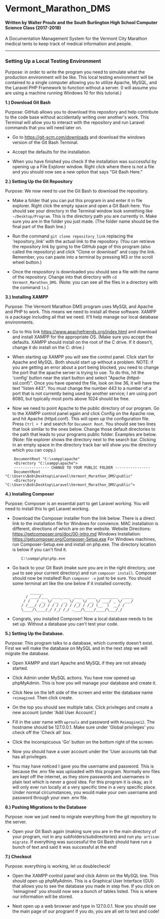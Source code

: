 # Vermont_Marathon_DMS
#### Written by Walter Proulx and the South Burlington High School Computer Science Class (2017-2018)

A Documentation Management System for the Vermont City Marathon medical tents to keep track of medical information and people.

---


### Setting Up a Local Testing Environment

Purpose: in order to write the program you need to simulate what the production environment will be like. This local testing environment will be contained to a single computer allowing you to utilize Apache, MySQL, and the Laravel PHP Framework to function without a server. (I will assume you are using a machine running Windows 10 for this tutorial.)

**1.) Download Git Bash**

Purpose: GitHub allows you to download this repository and help contribute to the code base without accidentally writing over another's work. This Terminal will allow you to interact with the repository and run Laravel commands that you will need later on.

- Go to https://git-scm.com/downloads and download the windows version of the Git Bash Terminal.

- Accept the defaults for the installation.

- When you have finished you check if the installation was successful by opening up a File Explorer window. Right click where there is not a file and you should now see a new option that says "Git Bash Here."

**2.) Setting Up the Git Repository**

Purpose: We now need to use the Git Bash to download the repository.

- Make a folder that you can put this program in and enter it in file explorer. Right click the empty space and open a Git Bash here. You should see your directory in the Terminal window look something like ```~/Desktop/Program```. This is the directory path you are currently in. Make sure you are in the folder you just made. (The folder name should be the final part of the Bash line.)

- Run the command ```git clone repository_link``` replacing the 'repository_link' with the actual link to the repository. (You can retrieve the repository link by going to the GitHub page of this program (also called the repository) and click "Clone or download" and copy the link. Remember, you can paste into a terminal by pressing M3 or the scroll wheel button.)

- Once the respository is downloaded you should see a file with the name of the repository. Change into that directory with ```cd Vermont_Marathon_DMS```. (Note: you can see all the files in a directory with the command ```ls```.)

**3.) Installing XAMPP**

Purpose: The Vermont Marathon DMS program uses MySQL and Apache and PHP to work. This means we need to install all these software. XAMPP is a package including all that we need. It'll help manage our local database environments.

- Go to this link https://www.apachefriends.org/index.html and download and install XAMPP for the appropriate OS. (Make sure you accept the defaults. XAMPP should install on the root of the C drive. If it doesn't, change it do install on the C: drive.)

- When starting up XAMPP you will see the control panel. Click start for Apache and MySQL. Both should start up without a problem. NOTE: if you are getting an error about a port being blocked, you need to change the port that the apache server is trying to use. To do this, hit the 'config' button near the start button and select "Apache (httpd-ssl.conf)". Once you have opened the file, look on line 36, it will have the text "listen 443". You must change the number 443 to a number of a port that is not currently being used by another service; I am using port 8080, but typically most ports above 1024 should be free.

- Now we need to point Apache to the public directory of our program. Go to the XAMPP control panel again and click Config on the Apache row, and hit Apache (httpd.conf). This will open up the configuration file. Press ```Ctrl + f``` and search for ```Document Root```. You should see two lines that look similar to the ones below. Change those default directories to the path that leads to your programs public folder. Examples are below. (Note: file explorer shows the directory next to the search bar. Clicking in an empty space in the directory track bar will show you the directory which you can copy.)
```
    DocumentRoot "C:\xampp\apache"
    <Directory "C:\xampp\apache">
    ---------------- CHANGE TO YOUR PUBLIC FOLDER ----------------
    DocumentRoot "C:\Users\Bob\Desktop\Laravel\Vermont_Marathon_DMS\public"
    <Directory "C:\Users\Bob\Desktop\Laravel\Vermont_Marathon_DMS\public">
```

**4.) Installing Composer**

Purpose: Composer is an essential part to get Laravel working. You will need to install this to get Laravel working.


- Download the Composer installer from the link below. There is a direct link to the installation file for Windows for convience. MAC installation is different, directions of which are on the website. Website Directions: https://getcomposer.org/doc/00-intro.md Windows Installation: https://getcomposer.org/Composer-Setup.exe For Windows machines, run Composer-Setup.exe and install on php.exe. The directory location is below if you can't find it.
    ```
        C:\xampp\php\php.exe
    ```

- Go back to your Git Bash (make sure you are in the right directory, use ```pwd``` to see your current directory) and run ```composer install```. Composer should now be installed! Run ```composer -v``` just to be sure. You should some terminal art like the one below if it installed correctly.

    ```
            ______
          / ____/___  ____ ___  ____  ____  ________  _____
         / /   / __ \/ __ `__ \/ __ \/ __ \/ ___/ _ \/ ___/
        / /___/ /_/ / / / / / / /_/ / /_/ (__  )  __/ /
        \____/\____/_/ /_/ /_/ .___/\____/____/\___/_/
    ```

- Congrats, you installed Composer! Now a local database needs to be set up. Without a database you can't test your code.

**5.) Setting Up the Database.**

Purpose: This program talks to a database, which currently doesn't exist. First we will make the database on MySQL and in the next step we will migrate the database.

- Open XAMPP and start Apache and MySQL if they are not already started.

- Click Admin under MySQL actions. You have now opened up phpMyAdmin. This is how you will manage your database and create it.

- Click New on the left side of the screen and enter the database name ```reimagined```. Then click create.

- On the top you should see multiple tabs. Click privileges and create a new account (under 'Add User Account'.)

- Fill in the user name with ```wproulx``` and password with ```Reimagine12```. The hostname should be 127.0.0.1. Make sure under 'Global privileges' you check off the 'Check all' box.

- Click the inconspicuous 'Go' button on the bottom right of the screen.

- Now you should have a user account under the 'User accounts tab that has all privileges.

- You may have noticed I gave you the username and password. This is because the .env file was uploaded with this program. Normally env files are kept off the internet, as they store passwords and usernames in plain text which is never a good idea. For this program it is okay, as it will only ever run locally at a very specific time in a very specific place. Under normal circumstances, you would make your own username and password through your own .env file.

**6.) Pushing Migrations to the Database**

Purpose: now we just need to migrate everything from the git repository to the server.

- Open your Git Bash again (making sure you are in the main directory of your program, not in any subfolders/subdirectories) and run ```php artisan migrate```. If everything was successful the Git Bash should have run a bunch of text and said it was successful at the end!

**7.) Checkout**

Purpose: everything is working, let us doublecheck!

- Open the XAMPP control panel and click Admin on the MySQL line. This should open up phpMyAdmin. This is a Graphical User Interface (GUI) that allows you to see the database you made in step five. If you click on 'reimagined' you should now see a bunch of tables listed. This is where our information will be stored.

- Next open up a web browser and type in 127.0.0.1. Now you should see the main page of our program! If you do, you are all set to test and code!
